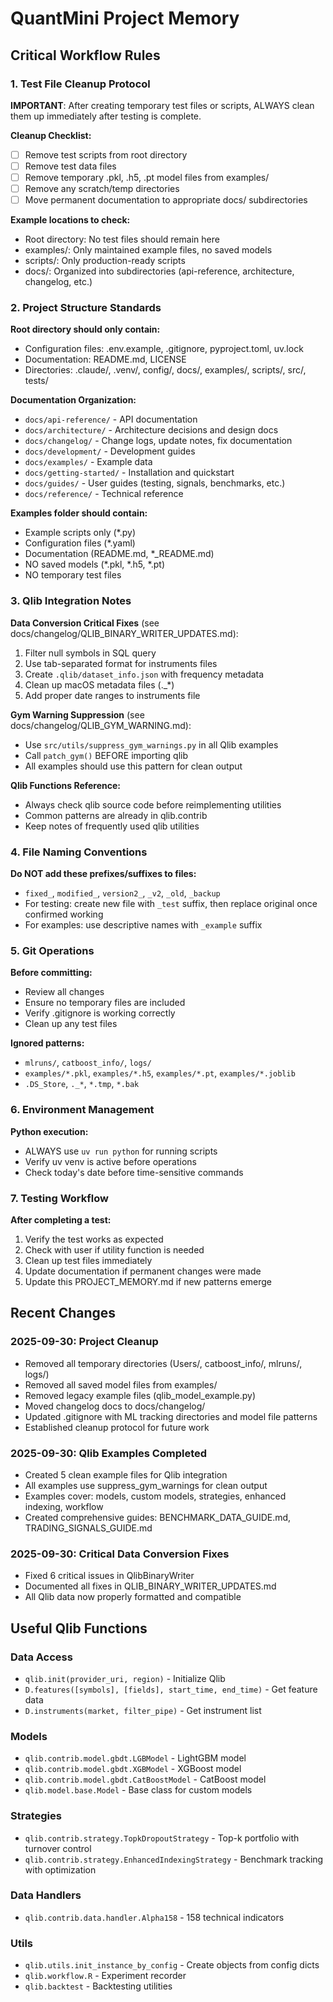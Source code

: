 # QuantMini Project Memory

## Critical Workflow Rules

### 1. Test File Cleanup Protocol
**IMPORTANT**: After creating temporary test files or scripts, ALWAYS clean them up immediately after testing is complete.

**Cleanup Checklist:**
- [ ] Remove test scripts from root directory
- [ ] Remove test data files
- [ ] Remove temporary .pkl, .h5, .pt model files from examples/
- [ ] Remove any scratch/temp directories
- [ ] Move permanent documentation to appropriate docs/ subdirectories

**Example locations to check:**
- Root directory: No test files should remain here
- examples/: Only maintained example files, no saved models
- scripts/: Only production-ready scripts
- docs/: Organized into subdirectories (api-reference, architecture, changelog, etc.)

### 2. Project Structure Standards

**Root directory should only contain:**
- Configuration files: .env.example, .gitignore, pyproject.toml, uv.lock
- Documentation: README.md, LICENSE
- Directories: .claude/, .venv/, config/, docs/, examples/, scripts/, src/, tests/

**Documentation Organization:**
- `docs/api-reference/` - API documentation
- `docs/architecture/` - Architecture decisions and design docs
- `docs/changelog/` - Change logs, update notes, fix documentation
- `docs/development/` - Development guides
- `docs/examples/` - Example data
- `docs/getting-started/` - Installation and quickstart
- `docs/guides/` - User guides (testing, signals, benchmarks, etc.)
- `docs/reference/` - Technical reference

**Examples folder should contain:**
- Example scripts only (*.py)
- Configuration files (*.yaml)
- Documentation (README.md, *_README.md)
- NO saved models (*.pkl, *.h5, *.pt)
- NO temporary test files

### 3. Qlib Integration Notes

**Data Conversion Critical Fixes** (see docs/changelog/QLIB_BINARY_WRITER_UPDATES.md):
1. Filter null symbols in SQL query
2. Use tab-separated format for instruments files
3. Create `.qlib/dataset_info.json` with frequency metadata
4. Clean up macOS metadata files (._*)
5. Add proper date ranges to instruments file

**Gym Warning Suppression** (see docs/changelog/QLIB_GYM_WARNING.md):
- Use `src/utils/suppress_gym_warnings.py` in all Qlib examples
- Call `patch_gym()` BEFORE importing qlib
- All examples should use this pattern for clean output

**Qlib Functions Reference:**
- Always check qlib source code before reimplementing utilities
- Common patterns are already in qlib.contrib
- Keep notes of frequently used qlib utilities

### 4. File Naming Conventions

**Do NOT add these prefixes/suffixes to files:**
- `fixed_`, `modified_`, `version2_`, `_v2`, `_old`, `_backup`
- For testing: create new file with `_test` suffix, then replace original once confirmed working
- For examples: use descriptive names with `_example` suffix

### 5. Git Operations

**Before committing:**
- Review all changes
- Ensure no temporary files are included
- Verify .gitignore is working correctly
- Clean up any test files

**Ignored patterns:**
- `mlruns/`, `catboost_info/`, `logs/`
- `examples/*.pkl`, `examples/*.h5`, `examples/*.pt`, `examples/*.joblib`
- `.DS_Store`, `._*`, `*.tmp`, `*.bak`

### 6. Environment Management

**Python execution:**
- ALWAYS use `uv run python` for running scripts
- Verify uv venv is active before operations
- Check today's date before time-sensitive commands

### 7. Testing Workflow

**After completing a test:**
1. Verify the test works as expected
2. Check with user if utility function is needed
3. Clean up test files immediately
4. Update documentation if permanent changes were made
5. Update this PROJECT_MEMORY.md if new patterns emerge

## Recent Changes

### 2025-09-30: Project Cleanup
- Removed all temporary directories (Users/, catboost_info/, mlruns/, logs/)
- Removed all saved model files from examples/
- Removed legacy example files (qlib_model_example.py)
- Moved changelog docs to docs/changelog/
- Updated .gitignore with ML tracking directories and model file patterns
- Established cleanup protocol for future work

### 2025-09-30: Qlib Examples Completed
- Created 5 clean example files for Qlib integration
- All examples use suppress_gym_warnings for clean output
- Examples cover: models, custom models, strategies, enhanced indexing, workflow
- Created comprehensive guides: BENCHMARK_DATA_GUIDE.md, TRADING_SIGNALS_GUIDE.md

### 2025-09-30: Critical Data Conversion Fixes
- Fixed 6 critical issues in QlibBinaryWriter
- Documented all fixes in QLIB_BINARY_WRITER_UPDATES.md
- All Qlib data now properly formatted and compatible

## Useful Qlib Functions

### Data Access
- `qlib.init(provider_uri, region)` - Initialize Qlib
- `D.features([symbols], [fields], start_time, end_time)` - Get feature data
- `D.instruments(market, filter_pipe)` - Get instrument list

### Models
- `qlib.contrib.model.gbdt.LGBModel` - LightGBM model
- `qlib.contrib.model.gbdt.XGBModel` - XGBoost model  
- `qlib.contrib.model.gbdt.CatBoostModel` - CatBoost model
- `qlib.model.base.Model` - Base class for custom models

### Strategies
- `qlib.contrib.strategy.TopkDropoutStrategy` - Top-k portfolio with turnover control
- `qlib.contrib.strategy.EnhancedIndexingStrategy` - Benchmark tracking with optimization

### Data Handlers
- `qlib.contrib.data.handler.Alpha158` - 158 technical indicators

### Utils
- `qlib.utils.init_instance_by_config` - Create objects from config dicts
- `qlib.workflow.R` - Experiment recorder
- `qlib.backtest` - Backtesting utilities

